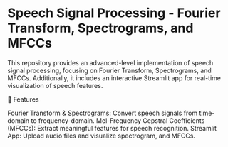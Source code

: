 # Speech Signal Processing - Fourier Transform, Spectrograms, and MFCCs

This repository provides an advanced-level implementation of speech signal processing, focusing on Fourier Transform, Spectrograms, and MFCCs. Additionally, it includes an interactive Streamlit app for real-time visualization of speech features.

📌 Features

Fourier Transform & Spectrograms: Convert speech signals from time-domain to frequency-domain.
Mel-Frequency Cepstral Coefficients (MFCCs): Extract meaningful features for speech recognition.
Streamlit App: Upload audio files and visualize spectrogram, and MFCCs.
